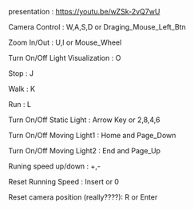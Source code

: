 presentation : https://youtu.be/wZSk-2vQ7wU

Camera Control :   W,A,S,D  or  Draging_Mouse_Left_Btn

Zoom In/Out : U,I  or  Mouse_Wheel

Turn On/Off Light Visualization : O 

Stop : J

Walk : K

Run : L

Turn On/Off Static Light : Arrow Key  or   2,8,4,6

Turn On/Off Moving Light1 : Home  and  Page_Down

Turn On/Off Moving Light2 : End  and  Page_Up

Runing speed up/down : +,-

Reset Running Speed : Insert or 0

Reset camera position (really????): R or Enter
